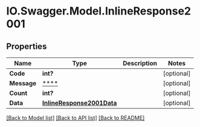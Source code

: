 # IO.Swagger.Model.InlineResponse2001
## Properties

Name | Type | Description | Notes
------------ | ------------- | ------------- | -------------
**Code** | **int?** |  | [optional] 
**Message** | [****](.md) |  | [optional] 
**Count** | **int?** |  | [optional] 
**Data** | [**InlineResponse2001Data**](InlineResponse2001Data.md) |  | [optional] 

[[Back to Model list]](../README.md#documentation-for-models) [[Back to API list]](../README.md#documentation-for-api-endpoints) [[Back to README]](../README.md)

